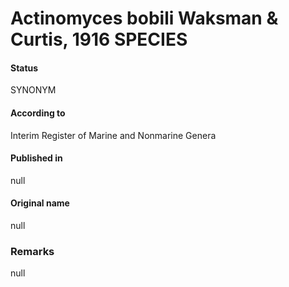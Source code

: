 # Actinomyces bobili Waksman & Curtis, 1916 SPECIES

#### Status
SYNONYM

#### According to
Interim Register of Marine and Nonmarine Genera

#### Published in
null

#### Original name
null

### Remarks
null